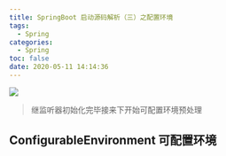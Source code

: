 ```yaml
---
title: SpringBoot 启动源码解析（三）之配置环境
tags:
  - Spring
categories:
  - Spring
toc: false
date: 2020-05-11 14:14:36
---
```


![](/images/spring.jpg)
> 继监听器初始化完毕接来下开始可配置环境预处理

## ConfigurableEnvironment 可配置环境

